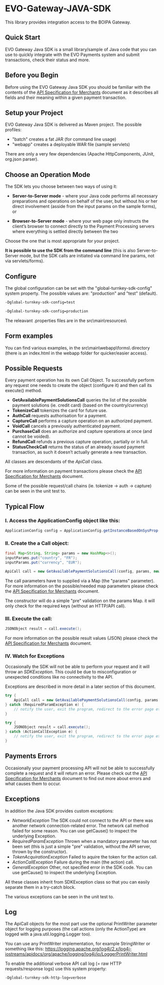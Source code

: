 # EVO-Gateway-JAVA-SDK
This  library provides integration access to the BOIPA Gateway.

## Quick Start

EVO Gateway Java SDK is a small library/sample of Java code that you can use to quickly integrate with the EVO Payments system and submit transactions, check their status and more.

## Before you Begin

Before using the EVO Gateway Java SDK you should be familiar with the contents of the [API Specification for Merchants](docs/API-Specification.pdf) document as it describes all fields and their meaning within a given payment transaction.

## Setup your Project

EVO Gateway Java SDK is delivered as Maven project. The possible profiles:
* "batch" creates a fat JAR (for command line usage)
* "webapp" creates a deployable WAR file (sample servlets)

There are only a very few dependencies (Apache HttpComponents, JUnit, org.json parser).

## Choose an Operation Mode

The SDK lets you choose between two ways of using it:

* __Server-to-Server mode__ - where your Java code performs all necessary preparations and operations on behalf of the user, but without his or her direct involvement (asside from the input params on the sample forms), or
 
* __Browser-to-Server mode__ - where your web page only instructs the client’s browser to connect directly to the Payment Processing servers where everything is settled directly between the two

Choose the one that is most appropriate for your project.

__It is possible to use the SDK from the command line__ (this is also Server-to-Server mode, but the SDK calls are initiated via command line params, not via servlets/forms).

## Configure

The global configuration can be set with the "global-turnkey-sdk-config" system property.
The possible values are: "production" and "test" (default).

```bash
-Dglobal-turnkey-sdk-config=test
``` 

```bash
-Dglobal-turnkey-sdk-config=production
```

The releavant .properties files are in the src\main\resources\

## Form examples

You can find various examples, in the src\main\webapp\forms\ directory (there is an index.html in the webapp folder for quicker/easier access).

## Possible Requests

Every payment operation has its own Call Object. To successfully perform any request one needs to create the object (configure it) and then call its execute() method.

* __GetAvailablePaymentSolutionsCall__ queries the list of the possible payment solutions (ie. credit card) (based on the country/currency)
* __TokenizeCall__ tokenizes the card for future use.
* __AuthCall__ requests authorisation for a payment.
* __CaptureCall__ performs a capture operation on an authorized payment.
* __VoidCall__ cancels a previously authenticated payment.
* __PurchaseCall__ does an authorize and capture operations at once (and cannot be voided).
* __RefundCall__ refunds a previous capture operation, partially or in full.
* __StatusCheckCall__ returns the status of an already issued payment transaction, as such it doesn’t actually generate a new transaction.

All classes are descendants of the _ApiCall_ class.

For more information on payment transactions please check the [API Specification for Merchants](docs/API-Specification.pdf) document.

Some of the possible request/call chains (ie. tokenize -> auth -> capture) can be seen in the unit test to.

## Typical Flow

### I. Access the ApplicationConfig object like this:
```java
ApplicationConfig config = ApplicationConfig.getInstanceBasedOnSysProp();
```
### II. Create the a Call object:

```java
final Map<String, String> params = new HashMap<>();
inputParams.put("country", "FR");
inputParams.put("currency", "EUR");

ApiCall call = new GetAvailablePaymentSolutionsCall(config, params, new PrintWriter(System.out, true));
```

The call parameters have to supplied via a Map (the "params" parameter). 
For more information on the possible/needed map parameters please check the [API Specification for Merchants](docs/API-Specification.pdf) document.

The constructor will do a simple "pre" validation on the params Map. it will only check for the required keys (without an HTTP/API call).

### III. Execute the call:
```java
JSONObject result = call.execute();
```
For more information on the possible result values (JSON) please check the [API Specification for Merchants](docs/API-Specification.pdf) document.

### IV. Watch for Exceptions

Occasionally the SDK will not be able to perform your request and it will throw an _SDKException_. This could be due to misconfiguration or unexpected conditions like no connectivity to the API. 

Exceptions are described in more detail in a later section of this document.

```java
try {
	ApiCall call = new GetAvailablePaymentSolutionsCall(config, params, new PrintWriter(System.out, true));
} catch (RequiredParamException e) {
	// notify the user, exit the program, redirect to the error page etc.
}
```

```java
try {
	JSONObject result = call.execute();
} catch (ActionCallException e) {
	// notify the user, exit the program, redirect to the error page etc.
}
```

## Payments Errors

Occasionally your payment processing API will not be able to successfully complete a request and it will return an error. Please check out the [API Specification for Merchants](docs/API-Specification.pdf) document to find out more about errors and what causes them to occur.

## Exceptions

In addition the Java SDK provides custom exceptions:

* _NetworkException_
	The SDK could not connect to the API or there was another network connection-related error. The network call method failed for some reason. You can use getCause() to inspect the underlying Exception.
* _RequiredParamException_
	Thrown when a mandatory parameter has not been set (this is just a simple "pre" validation, without the API server, thrown by the constructor).
* _TokenAcquirationException_
	Failed to aquire the token for the action call.
* _ActionCallException_
	Failure during the main (the action) call.  
* _GeneralException_
	Other, not specified error in the SDK code. You can use getCause() to inspect the underlying Exception.
    
All these classes inherit from SDKException class so that you can easily separate them in a try-catch block.

The various exceptions can be seen in the unit test to. 

## Log

The ApiCall objects for the most part use the optional PrintWriter parameter object for logging purposes (the call actions (only the ActionType) are logged with a java.util.logging.Logger too).

You can use any PrintWriter implementation, for example StringWriter or something like this: 
https://logging.apache.org/log4j/2.x/log4j-iostreams/apidocs/org/apache/logging/log4j/io/LoggerPrintWriter.html

To enable the additional verbose API call log (= raw HTTP requests/response logs) use this system property:

```bash
-Dglobal-turnkey-sdk-http-log=verbose
``` 